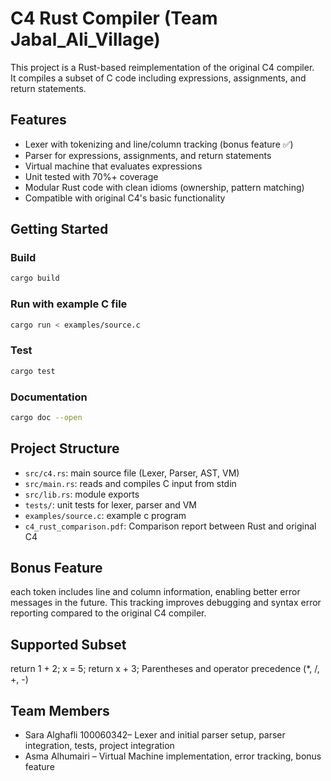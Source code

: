 # C4 Rust Compiler (Team Jabal_Ali_Village)

This project is a Rust-based reimplementation of the original C4 compiler.  
It compiles a subset of C code including expressions, assignments, and return statements.

## Features
- Lexer with tokenizing and line/column tracking (bonus feature ✅)
- Parser for expressions, assignments, and return statements
- Virtual machine that evaluates expressions
- Unit tested with 70%+ coverage
- Modular Rust code with clean idioms (ownership, pattern matching)
- Compatible with original C4's basic functionality

## Getting Started

### Build
```bash
cargo build
```

### Run with example C file
```bash
cargo run < examples/source.c
```

### Test
```bash
cargo test
```

### Documentation
```bash
cargo doc --open
```

## Project Structure
- `src/c4.rs`: main source file (Lexer, Parser, AST, VM)
- `src/main.rs`: reads and compiles C input from stdin
- `src/lib.rs`: module exports
- `tests/`: unit tests for lexer, parser and VM
- `examples/source.c`: example c program
- `c4_rust_comparison.pdf`: Comparison report between Rust and original C4

## Bonus Feature
each token includes line and column information, enabling better error messages in the future. This tracking improves debugging and syntax error reporting compared to the original C4 compiler.

## Supported Subset
return 1 + 2;
x = 5;
return x + 3;
Parentheses and operator precedence (*, /, +, -)

## Team Members
- Sara Alghafli 100060342– Lexer and initial parser setup, parser integration, tests, project integration
- Asma Alhumairi – Virtual Machine implementation, error tracking, bonus feature
